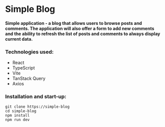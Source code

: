 # Simple Blog

#### Simple application - a blog that allows users to browse posts and comments. The application will also offer a form to add new comments and the ability to refresh the list of posts and comments to always display current data.

### Technologies used: 

- React
- TypeScript
- Vite
- TanStack Query 
- Axios

### Installation and start-up:

```
git clone https://simple-blog
cd simple-blog
npm install
npm run dev
```


